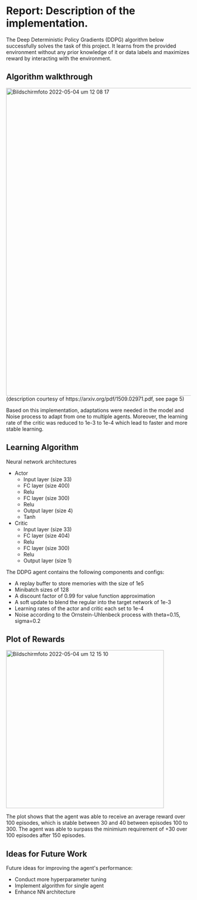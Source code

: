 # Report: Description of the implementation.

The Deep Deterministic Policy Gradients (DDPG) algorithm below successfully solves the task of this project. It learns from the provided environment without any prior knowledge of it or data labels and maximizes reward by interacting with the environment.

## Algorithm walkthrough
<img width="837" alt="Bildschirmfoto 2022-05-04 um 12 08 17" src="https://user-images.githubusercontent.com/23191357/166662274-d28e2a22-f419-4606-a660-c3a0f94a57ac.png">
(description courtesy of https://arxiv.org/pdf/1509.02971.pdf, see page 5)

Based on this implementation, adaptations were needed in the model and Noise process to adapt from one to multiple agents. Moreover, the learning rate of the critic was reduced to 1e-3 to 1e-4 which lead to faster and more stable learning.

## Learning Algorithm
Neural network architectures
- Actor
  - Input layer (size 33)
  - FC layer (size 400)
  - Relu
  - FC layer (size 300)
  - Relu
  - Output layer (size 4)
  - Tanh
- Critic
  - Input layer (size 33)
  - FC layer (size 404)
  - Relu
  - FC layer (size 300)
  - Relu
  - Output layer (size 1)

The DDPG agent contains the following components and configs:
- A replay buffer to store memories with the size of 1e5
- Minibatch sizes of 128
- A discount factor of 0.99 for value function approximation
- A soft update to blend the regular into the target network of 1e-3
- Learning rates of the actor and critic each set to 1e-4
- Noise according to the Ornstein-Uhlenbeck process with theta=0.15, sigma=0.2

## Plot of Rewards
<img width="430" alt="Bildschirmfoto 2022-05-04 um 12 15 10" src="https://user-images.githubusercontent.com/23191357/166663142-9551aed8-cfc5-4a61-aacd-534f75e612c6.png">


The plot shows that the agent was able to receive an average reward over 100 episodes, which is stable between 30 and 40 between episodes 100 to 300. The agent was able to surpass the minimium requirement of +30 over 100 episodes after 150 episodes.

## Ideas for Future Work

Future ideas for improving the agent's performance:
- Conduct more hyperparameter tuning
- Implement algorithm for single agent
- Enhance NN architecture 
